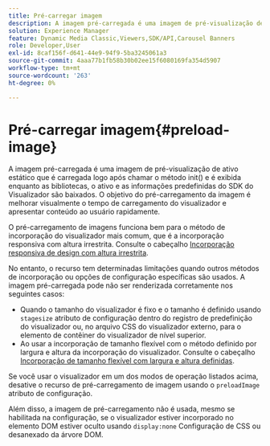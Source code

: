 ```yaml
---
title: Pré-carregar imagem
description: A imagem pré-carregada é uma imagem de pré-visualização de ativo estático que é carregada logo após chamar o método init() e é exibida enquanto as bibliotecas, o ativo e as informações predefinidas do SDK do Visualizador são baixados. O objetivo do pré-carregamento da imagem é melhorar visualmente o tempo de carregamento do visualizador e apresentar conteúdo ao usuário rapidamente.
solution: Experience Manager
feature: Dynamic Media Classic,Viewers,SDK/API,Carousel Banners
role: Developer,User
exl-id: 8caf156f-d641-44e9-94f9-5ba3245061a3
source-git-commit: 4aaa77b1fb58b30b02ee15f6080169fa354d5907
workflow-type: tm+mt
source-wordcount: '263'
ht-degree: 0%

---
```


# Pré-carregar imagem{#preload-image}

A imagem pré-carregada é uma imagem de pré-visualização de ativo estático que é carregada logo após chamar o método init() e é exibida enquanto as bibliotecas, o ativo e as informações predefinidas do SDK do Visualizador são baixados. O objetivo do pré-carregamento da imagem é melhorar visualmente o tempo de carregamento do visualizador e apresentar conteúdo ao usuário rapidamente.

O pré-carregamento de imagens funciona bem para o método de incorporação do visualizador mais comum, que é a incorporação responsiva com altura irrestrita. Consulte o cabeçalho [Incorporação responsiva de design com altura irrestrita](../../c-html5-aem-asset-viewers/c-html5-aem-carousel/c-html5-aem-carousel.md#concept-b44f1df3c1c64d4e8b5565e7736bf95e).

No entanto, o recurso tem determinadas limitações quando outros métodos de incorporação ou opções de configuração específicas são usados. A imagem pré-carregada pode não ser renderizada corretamente nos seguintes casos:

* Quando o tamanho do visualizador é fixo e o tamanho é definido usando `stagesize` atributo de configuração dentro do registro de predefinição do visualizador ou, no arquivo CSS do visualizador externo, para o elemento de contêiner do visualizador de nível superior.
* Ao usar a incorporação de tamanho flexível com o método definido por largura e altura da incorporação do visualizador. Consulte o cabeçalho [Incorporação de tamanho flexível com largura e altura definidas](../../c-html5-aem-asset-viewers/c-html5-aem-interactive-images/c-html5-aem-interactive-images.md#section-6bb5d3c502544ad18a58eafe12a13435).

Se você usar o visualizador em um dos modos de operação listados acima, desative o recurso de pré-carregamento de imagem usando o `preloadImage` atributo de configuração.

Além disso, a imagem de pré-carregamento não é usada, mesmo se habilitada na configuração, se o visualizador estiver incorporado no elemento DOM estiver oculto usando `display:none` Configuração de CSS ou desanexado da árvore DOM.
